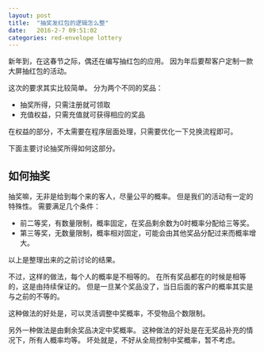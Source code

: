 ```yaml
---
layout: post
title:  "抽奖发红包的逻辑怎么整"
date:   2016-2-7 09:51:02
categories: red-envelope lottery
---
```


新年到，在这春节之际，偶还在编写抽红包的应用。
因为年后要帮客户定制一款大屏抽红包的活动。

这次的要求其实比较简单。
分为两个不同的奖品：

* 抽奖所得，只需注册就可领取
* 充值权益，只需充值就可获得相应的奖品

在权益的部分，不太需要在程序层面处理，只需要优化一下兑换流程即可。

下面主要讨论抽奖所得如何这部分。

## 如何抽奖

抽奖嘛，无非是给到每个来的客人，尽量公平的概率。
但是我们的活动有一定的特殊性。
需要满足几个条件：

* 前二等奖，有数量限制，概率固定，在奖品剩余数为0时概率分配给三等奖。
* 第三等奖，无数量限制，概率相对固定，可能会由其他奖品分配过来而概率增大。

以上是整理出来的之前讨论的结果。

不过，这样的做法，每个人的概率是不相等的。
在所有奖品都在的时候是相等的，这是由持续保证的。
但是一旦某个奖品没了，当日后面的客户的概率其实是与之前的不等的。

这种做法的好处是，可以灵活调整中奖概率，不受物品个数限制。

另外一种做法是由剩余奖品决定中奖概率。
这种做法的好处是在无奖品补充的情况下，所有人概率均等。
坏处就是，不好从全局控制中奖概率，暂不考虑。
